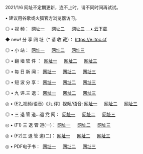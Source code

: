 <p>2021/1/6 网址不定期更新，连不上时，请不同时间再试试。
<p>• 建议用谷歌或火狐官方浏览器访问。
<p>◎ • 视 频： 
<a href="http://huz.wemusiclabel.com/" target="_blank">网址一</a> 　 
<a href="http://hpg.wemusiclabel.com/" target="_blank">网址二</a> 　 
<a href="http://hpg.wemusiclabel.com/b.html" target="_blank">网址三</a>
<a href="https://yadi.sk/d/d0sUeAOpal3njw" target="_blank">　• 云下载 </a></p>
<p>◆ new! 分 享 网 址（* 请 收 藏）： <a href="http://hvb.wemusiclabel.com/a.html">https://e.itpc.cf</a></p>

<p>◎ • 小 站：  
<a href="http://huz.wemusiclabel.com/f.html" target="_blank">网址一</a> 　 
<a href="http://hpg.wemusiclabel.com/h.html" target="_blank">网址二</a> 　 
<a href="http://hpg.wemusiclabel.com/k/" target="_blank">网址三</a></p>
<p>◎ • 翻 墙 软 件 ：  
<a href="http://huz.wemusiclabel.com/ff/" target="_blank">网址一</a> 　 
<a href="http://hpg.wemusiclabel.com/s/read/a1_nd.html" target="_blank">网址二</a> 　 
<a href="http://hpg.wemusiclabel.com/ff/index.html" target="_blank">网址三</a></p>
<p>◎ • 每 日 新 闻：  
<a href="http://huz.wemusiclabel.com/day/" target="_blank">网址一</a> 　 
<a href="http://hpg.wemusiclabel.com/day/" target="_blank">网址二</a> 　 
<a href="http://hpg.wemusiclabel.com/day/index.html" target="_blank">网址三</a></p>
<p>◎ • 短 波 分 享：  
<a href="http://huz.wemusiclabel.com/h/" target="_blank">网址一</a> 　 
<a href="http://hpg.wemusiclabel.com/h/" target="_blank">网址二</a> 　 
<a href="http://hpg.wemusiclabel.com/h/index.html" target="_blank">网址三</a></p>
<p>◎ • 九 评.三 退：  
<a href="http://huz.wemusiclabel.com/t/" target="_blank">网址一</a> 　 
<a href="http://hpg.wemusiclabel.com/v2/index.html" target="_blank">网址二</a> 　 
<a href="http://hpg.wemusiclabel.com/tt/index.html" target="_blank">网址三</a> 　</p>
<p>◎ • (E2_视频/语音)《九 评》视频/语音: 
<a href="http://hpg.wemusiclabel.com/7738.html" target="_blank">网址一</a> 　 
<a href="http://hpg.wemusiclabel.com/7614.html" target="_blank">网址二</a> 　 
<a href="http://hpg.wemusiclabel.com/7633.html" target="_blank">网址三</a></p>
<p>◎ • 三 退 管 道...退 党 网：  
<a href="http://huz.wemusiclabel.com/go/td1.html" target="_blank">网址一</a> 　 
<a href="http://hpg.wemusiclabel.com/go/td2.html" target="_blank">网址二</a> 　 
<a href="http://hpg.wemusiclabel.com/go/td3.html" target="_blank">网址三</a></p>
<p>◎ • (F1) 三 退 管 道(一)： 
<a href="http://huz.wemusiclabel.com/dd/" target="_blank">网址一</a> 　 
<a href="http://hpg.wemusiclabel.com/s/read/a1_tdx.html" target="_blank">网址二</a> 　 
<a href="http://hpg.wemusiclabel.com/dd/" target="_blank">网址三</a></p>
<p>◎ • (F2)三 退 管 道(二)： 
<a href="http://hpg.wemusiclabel.com/d/" target="_blank">网址一</a> 　 
<a href="http://huz.wemusiclabel.com/d/index.html" target="_blank">网址二</a> 　 
<a href="http://hpg.wemusiclabel.com/d/" target="_blank">网址三</a></p>
<p>◎ • PDF电子书：  
<a href="http://huz.wemusiclabel.com/p/" target="_blank">网址一</a> 　 
<a href="http://hpg.wemusiclabel.com/p/index.html" target="_blank">网址二</a> 　 
<a href="http://hpg.wemusiclabel.com/p/" target="_blank">网址三</a></p>
